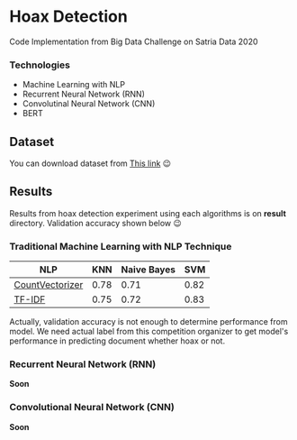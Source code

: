 # Hoax Detection

Code Implementation from Big Data Challenge on Satria Data 2020

### Technologies

- Machine Learning with NLP
- Recurrent Neural Network (RNN)
- Convolutinal Neural Network (CNN)
- BERT

## Dataset

You can download dataset from [This link](https://drive.google.com/drive/folders/1KFBPq1orHLW2XSsRFiTHbYAsJ4Gr2i0V?usp=sharing) :wink:

## Results

Results from hoax detection experiment using each algorithms is on **result** directory.
Validation accuracy shown below :wink:

### Traditional Machine Learning with NLP Technique

| NLP                                                                                                                      | KNN  | Naive Bayes | SVM  |
| ------------------------------------------------------------------------------------------------------------------------ | ---- | ----------- | ---- |
| [CountVectorizer](https://github.com/PrinandaRahmatullah/hoax-detection/blob/main/traditional_ml/count_vectorizer.ipynb) | 0.78 | 0.71        | 0.82 |
| [TF-IDF](https://github.com/PrinandaRahmatullah/hoax-detection/blob/main/traditional_ml/tf_idf.ipynb)                    | 0.75 | 0.72        | 0.83 |

Actually, validation accuracy is not enough to determine performance from model.
We need actual label from this competition organizer to get model's performance in predicting document whether hoax or not.

### Recurrent Neural Network (RNN)

**Soon**

### Convolutional Neural Network (CNN)

**Soon**
